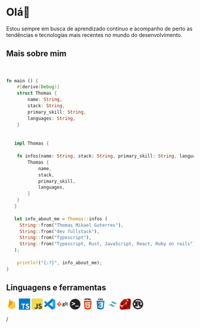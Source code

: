 
<!--
**GuterresThomas/guterresthomas** is a ✨ _special_ ✨ repository because its `README.md` (this file) appears on your GitHub profile.


-->


# Olá👋

 Estou sempre em busca de aprendizado contínuo e acompanho de perto as tendências e tecnologias mais recentes no mundo do desenvolvimento.

## Mais sobre mim


```rust


fn main () {
    #[derive(Debug)]
    struct Thomas {
        name: String,
        stack: String,
        primary_skill: String,
        languages: String,
    }


   impl Thomas {
    
    fn infos(name: String, stack: String, primary_skill: String, languages: String) -> Thomas {
        Thomas {
            name,
            stack,
            primary_skill,
            languages,
        }
    } 
   }

   let info_about_me = Thomas::infos (
     String::from("Thomas Mikael Guterres"),
     String::from("dev fullstack"),
     String::from("Typescript"),
     String::from("Typescript, Rust, JavaScript, React, Ruby on rails"),
   );

    println!("{:?}", info_about_me);
}
```

## Linguagens e ferramentas


<code><img height="30" src="https://raw.githubusercontent.com/github/explore/80688e429a7d4ef2fca1e82350fe8e3517d3494d/topics/firebase/firebase.png"></code>
<code><img height="30" src="https://raw.githubusercontent.com/github/explore/80688e429a7d4ef2fca1e82350fe8e3517d3494d/topics/typescript/typescript.png"></code>
<code><img height="30" src="https://raw.githubusercontent.com/github/explore/80688e429a7d4ef2fca1e82350fe8e3517d3494d/topics/javascript/javascript.png"></code>
<code><img height="30" src="https://raw.githubusercontent.com/github/explore/80688e429a7d4ef2fca1e82350fe8e3517d3494d/topics/visual-studio-code/visual-studio-code.png"></code>
<code><img height="30" src="https://raw.githubusercontent.com/github/explore/80688e429a7d4ef2fca1e82350fe8e3517d3494d/topics/git/git.png"></code>
<code><img height="30" src="https://raw.githubusercontent.com/github/explore/80688e429a7d4ef2fca1e82350fe8e3517d3494d/topics/terminal/terminal.png"></code>
<code><img height="30" src="https://raw.githubusercontent.com/github/explore/80688e429a7d4ef2fca1e82350fe8e3517d3494d/topics/html/html.png"></code>
<code><img height="30" src="https://raw.githubusercontent.com/github/explore/80688e429a7d4ef2fca1e82350fe8e3517d3494d/topics/css/css.png"></code>
<code><img height="30" src="https://raw.githubusercontent.com/github/explore/80688e429a7d4ef2fca1e82350fe8e3517d3494d/topics/tailwind/tailwind.png"></code>
<code><img height="30" src="https://raw.githubusercontent.com/github/explore/80688e429a7d4ef2fca1e82350fe8e3517d3494d/topics/ruby/ruby.png"></code>
<code><img height="30" src="https://raw.githubusercontent.com/github/explore/80688e429a7d4ef2fca1e82350fe8e3517d3494d/topics/rust/rust.png"></code>




[website]: https://thomasguterres.cloud
[instagram]:https://www.instagram.com/thomas_guterres/
[linkedin]: https://www.linkedin.com/in/thomas-guterres-978a6327b/
/
